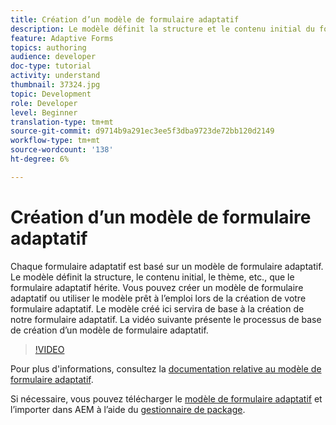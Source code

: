 ```yaml
---
title: Création d’un modèle de formulaire adaptatif
description: Le modèle définit la structure et le contenu initial du formulaire adaptatif.
feature: Adaptive Forms
topics: authoring
audience: developer
doc-type: tutorial
activity: understand
thumbnail: 37324.jpg
topic: Development
role: Developer
level: Beginner
translation-type: tm+mt
source-git-commit: d9714b9a291ec3ee5f3dba9723de72bb120d2149
workflow-type: tm+mt
source-wordcount: '138'
ht-degree: 6%

---
```



# Création d’un modèle de formulaire adaptatif

Chaque formulaire adaptatif est basé sur un modèle de formulaire adaptatif. Le modèle définit la structure, le contenu initial, le thème, etc., que le formulaire adaptatif hérite. Vous pouvez créer un modèle de formulaire adaptatif ou utiliser le modèle prêt à l’emploi lors de la création de votre formulaire adaptatif.
Le modèle créé ici servira de base à la création de notre formulaire adaptatif.
La vidéo suivante présente le processus de base de création d’un modèle de formulaire adaptatif.

>[!VIDEO](https://video.tv.adobe.com/v/37324/quality=9)

Pour plus d&#39;informations, consultez la [documentation relative au modèle de formulaire adaptatif](https://docs.adobe.com/content/help/en/experience-manager-65/forms/adaptive-forms-advanced-authoring/template-editor.html).

Si nécessaire, vous pouvez télécharger le [modèle de formulaire adaptatif](assets/peak-application-template.zip) et l’importer dans AEM à l’aide du [gestionnaire de package](http://localhost:4502/crx/packmgr/index.jsp).




